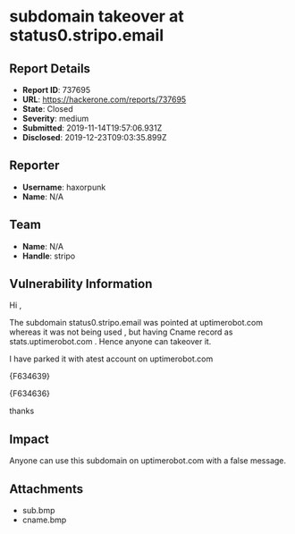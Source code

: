 # subdomain takeover at status0.stripo.email

## Report Details
- **Report ID**: 737695
- **URL**: https://hackerone.com/reports/737695
- **State**: Closed
- **Severity**: medium
- **Submitted**: 2019-11-14T19:57:06.931Z
- **Disclosed**: 2019-12-23T09:03:35.899Z

## Reporter
- **Username**: haxorpunk
- **Name**: N/A

## Team
- **Name**: N/A
- **Handle**: stripo

## Vulnerability Information
Hi ,

The subdomain status0.stripo.email was pointed at uptimerobot.com
whereas it was not being used , but having Cname record as stats.uptimerobot.com .
Hence anyone can takeover it.

I have parked it with atest account on uptimerobot.com

{F634639}

{F634636}

thanks

## Impact

Anyone can use this subdomain on uptimerobot.com with a false message.

## Attachments
- sub.bmp
- cname.bmp
